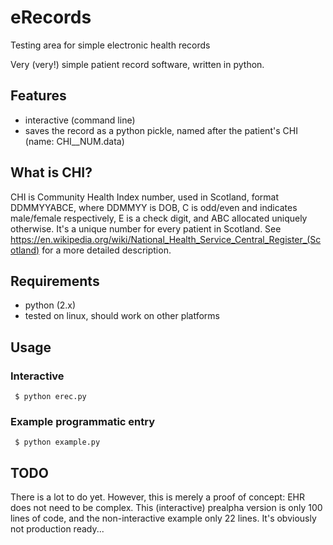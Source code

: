 # eRecords
Testing area for simple electronic health records

Very (very!) simple patient record software, written in python.

## Features
* interactive (command line)
* saves the record as a python pickle, named after the patient's CHI (name: CHI__NUM.data)

## What is CHI?
CHI is Community Health Index number, used in Scotland, format DDMMYYABCE, where DDMMYY is DOB, C is odd/even and indicates male/female respectively, E is a check digit, and ABC allocated uniquely otherwise. It's a unique number for every patient in Scotland.
See https://en.wikipedia.org/wiki/National_Health_Service_Central_Register_(Scotland) for a more detailed description.

## Requirements
* python (2.x)
* tested on linux, should work on other platforms

## Usage
### Interactive
``` $ python erec.py```
### Example programmatic entry
``` $ python example.py```

## TODO
There is a lot to do yet. However, this is merely a proof of concept: EHR does not need to be complex.
This (interactive) prealpha version is only 100 lines of code, and the non-interactive example only 22 lines.
It's obviously not production ready...

